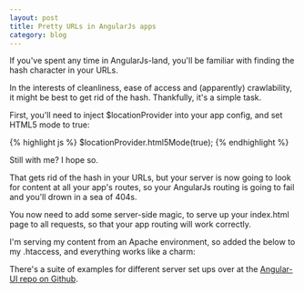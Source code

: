 ```yaml
---
layout: post
title: Pretty URLs in AngularJs apps
category: blog
---
```


If you've spent any time in AngularJs-land, you'll be familiar with finding the hash character in your URLs.

In the interests of cleanliness, ease of access and (apparently) crawlability, it might be best to get rid of the hash. Thankfully, it's a simple task.

First, you'll need to inject $locationProvider into your app config, and set HTML5 mode to true:

{% highlight js %}
$locationProvider.html5Mode(true);
{% endhighlight %}

Still with me? I hope so.

That gets rid of the hash in your URLs, but your server is now going to look for content at all your app's routes, so your AngularJs routing is going to fail and you'll drown in a sea of 404s.

You now need to add some server-side magic, to serve up your index.html page to all requests, so that your app routing will work correctly.

I'm serving my content from an Apache environment, so added the below to my .htaccess, and everything works like a charm:

There's a suite of examples for different server set ups over at the [Angular-UI repo on Github](https://github.com/angular-ui/ui-router/wiki/Frequently-Asked-Questions#how-to-configure-your-server-to-work-with-html5mode).
